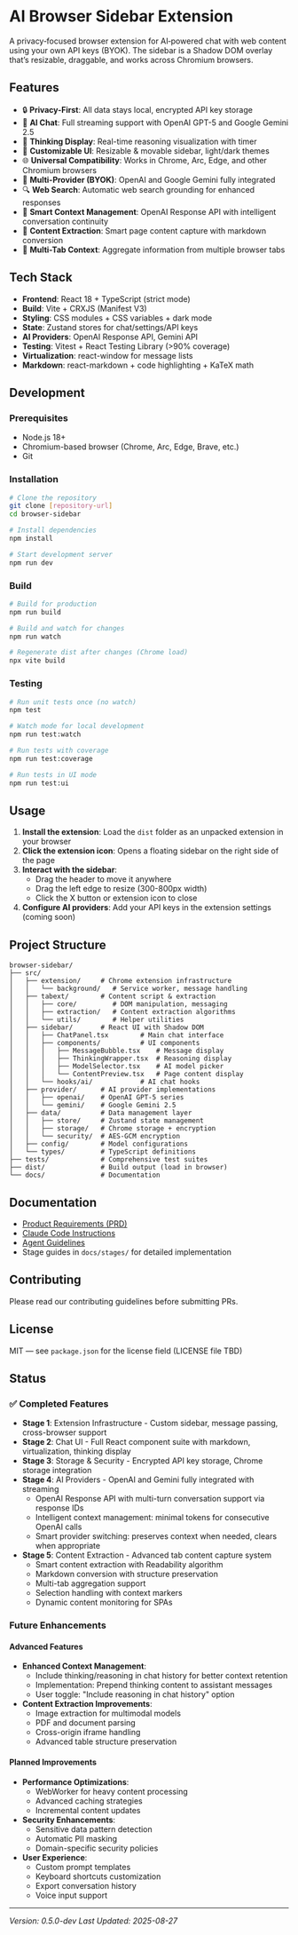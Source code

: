 # AI Browser Sidebar Extension

A privacy‑focused browser extension for AI‑powered chat with web content using your own API keys (BYOK). The sidebar is a Shadow DOM overlay that’s resizable, draggable, and works across Chromium browsers.

## Features

- 🔒 **Privacy-First**: All data stays local, encrypted API key storage
- 💬 **AI Chat**: Full streaming support with OpenAI GPT-5 and Google Gemini 2.5
- 🧠 **Thinking Display**: Real-time reasoning visualization with timer
- 🎨 **Customizable UI**: Resizable & movable sidebar, light/dark themes
- 🌐 **Universal Compatibility**: Works in Chrome, Arc, Edge, and other Chromium browsers
- 🧩 **Multi-Provider (BYOK)**: OpenAI and Google Gemini fully integrated
- 🔍 **Web Search**: Automatic web search grounding for enhanced responses
- 🔄 **Smart Context Management**: OpenAI Response API with intelligent conversation continuity
- 📑 **Content Extraction**: Smart page content capture with markdown conversion
- 🎯 **Multi-Tab Context**: Aggregate information from multiple browser tabs

## Tech Stack

- **Frontend**: React 18 + TypeScript (strict mode)
- **Build**: Vite + CRXJS (Manifest V3)
- **Styling**: CSS modules + CSS variables + dark mode
- **State**: Zustand stores for chat/settings/API keys
- **AI Providers**: OpenAI Response API, Gemini API
- **Testing**: Vitest + React Testing Library (>90% coverage)
- **Virtualization**: react-window for message lists
- **Markdown**: react-markdown + code highlighting + KaTeX math

## Development

### Prerequisites

- Node.js 18+
- Chromium-based browser (Chrome, Arc, Edge, Brave, etc.)
- Git

### Installation

```bash
# Clone the repository
git clone [repository-url]
cd browser-sidebar

# Install dependencies
npm install

# Start development server
npm run dev
```

### Build

```bash
# Build for production
npm run build

# Build and watch for changes
npm run watch

# Regenerate dist after changes (Chrome load)
npx vite build
```

### Testing

```bash
# Run unit tests once (no watch)
npm test

# Watch mode for local development
npm run test:watch

# Run tests with coverage
npm run test:coverage

# Run tests in UI mode
npm run test:ui
```

## Usage

1. **Install the extension**: Load the `dist` folder as an unpacked extension in your browser
2. **Click the extension icon**: Opens a floating sidebar on the right side of the page
3. **Interact with the sidebar**:
   - Drag the header to move it anywhere
   - Drag the left edge to resize (300-800px width)
   - Click the X button or extension icon to close
4. **Configure AI providers**: Add your API keys in the extension settings (coming soon)

## Project Structure

```
browser-sidebar/
├── src/
│   ├── extension/     # Chrome extension infrastructure
│   │   └── background/   # Service worker, message handling
│   ├── tabext/        # Content script & extraction
│   │   ├── core/         # DOM manipulation, messaging
│   │   ├── extraction/   # Content extraction algorithms
│   │   └── utils/        # Helper utilities
│   ├── sidebar/       # React UI with Shadow DOM
│   │   ├── ChatPanel.tsx        # Main chat interface
│   │   ├── components/          # UI components
│   │   │   ├── MessageBubble.tsx    # Message display
│   │   │   ├── ThinkingWrapper.tsx  # Reasoning display
│   │   │   ├── ModelSelector.tsx    # AI model picker
│   │   │   └── ContentPreview.tsx   # Page content display
│   │   └── hooks/ai/            # AI chat hooks
│   ├── provider/      # AI provider implementations
│   │   ├── openai/    # OpenAI GPT-5 series
│   │   └── gemini/    # Google Gemini 2.5
│   ├── data/          # Data management layer
│   │   ├── store/     # Zustand state management
│   │   ├── storage/   # Chrome storage + encryption
│   │   └── security/  # AES-GCM encryption
│   ├── config/        # Model configurations
│   └── types/         # TypeScript definitions
├── tests/             # Comprehensive test suites
├── dist/              # Build output (load in browser)
└── docs/              # Documentation
```

## Documentation

- [Product Requirements (PRD)](./docs/PRD.md)
- [Claude Code Instructions](./CLAUDE.md)
- [Agent Guidelines](./AGENTS.md)
- Stage guides in `docs/stages/` for detailed implementation

## Contributing

Please read our contributing guidelines before submitting PRs.

## License

MIT — see `package.json` for the license field (LICENSE file TBD)

## Status

### ✅ Completed Features

- **Stage 1**: Extension Infrastructure - Custom sidebar, message passing, cross-browser support
- **Stage 2**: Chat UI - Full React component suite with markdown, virtualization, thinking display
- **Stage 3**: Storage & Security - Encrypted API key storage, Chrome storage integration
- **Stage 4**: AI Providers - OpenAI and Gemini fully integrated with streaming
  - OpenAI Response API with multi-turn conversation support via response IDs
  - Intelligent context management: minimal tokens for consecutive OpenAI calls
  - Smart provider switching: preserves context when needed, clears when appropriate
- **Stage 5**: Content Extraction - Advanced tab content capture system
  - Smart content extraction with Readability algorithm
  - Markdown conversion with structure preservation
  - Multi-tab aggregation support
  - Selection handling with context markers
  - Dynamic content monitoring for SPAs

### Future Enhancements

#### Advanced Features

- **Enhanced Context Management**:
  - Include thinking/reasoning in chat history for better context retention
  - Implementation: Prepend thinking content to assistant messages
  - User toggle: "Include reasoning in chat history" option
- **Content Extraction Improvements**:
  - Image extraction for multimodal models
  - PDF and document parsing
  - Cross-origin iframe handling
  - Advanced table structure preservation

#### Planned Improvements

- **Performance Optimizations**:
  - WebWorker for heavy content processing
  - Advanced caching strategies
  - Incremental content updates
- **Security Enhancements**:
  - Sensitive data pattern detection
  - Automatic PII masking
  - Domain-specific security policies
- **User Experience**:
  - Custom prompt templates
  - Keyboard shortcuts customization
  - Export conversation history
  - Voice input support

---

_Version: 0.5.0-dev_
_Last Updated: 2025-08-27_
